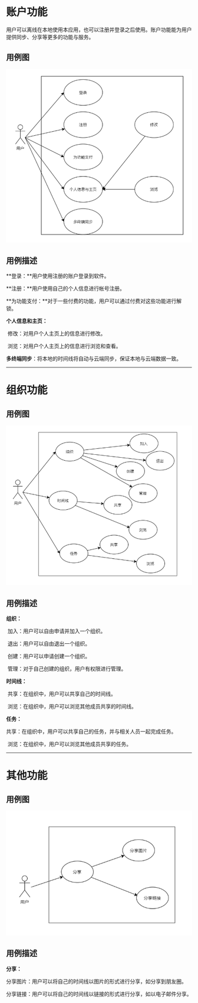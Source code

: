 # 账户功能

用户可以离线在本地使用本应用，也可以注册并登录之后使用。账户功能能为用户提供同步、分享等更多的功能与服务。

## 用例图

![账户](账户.png)

## 用例描述

**登录：**用户使用注册的账户登录到软件。

**注册：**用户使用自己的个人信息进行帐号注册。

**为功能支付：**对于一些付费的功能，用户可以通过付费对这些功能进行解锁。

**个人信息和主页：**

​	修改：对用户个人主页上的信息进行修改。

​	浏览：对用户个人主页上的信息进行浏览和查看。

**多终端同步**：将本地的时间线将自动与云端同步，保证本地与云端数据一致。

---

# 组织功能

## 用例图

![组织](组织.png)

## 用例描述

**组织：**

​	加入：用户可以自由申请并加入一个组织。

​	退出：用户可以自由退出一个组织。

​	创建：用户可以申请创建一个组织。

​	管理：对于自己创建的组织，用户有权限进行管理。

**时间线：**

​	共享：在组织中，用户可以共享自己的时间线。

​	浏览：在组织中，用户可以浏览其他成员共享的时间线。

**任务：**

​	共享：在组织中，用户可以共享自己的任务，并与相关人员一起完成任务。

​	浏览：在组织中，用户可以浏览其他成员共享的任务。

---

# 其他功能

## 用例图

![其他](其他.png)

## 用例描述

**分享：**

​	分享图片：用户可以将自己的时间线以图片的形式进行分享，如分享到朋友圈。

​	分享链接：用户可以将自己的时间线以链接的形式进行分享，如以电子邮件分享。